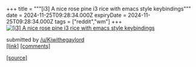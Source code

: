 +++
title = """[i3] A nice rose pine i3 rice with emacs style keybindings"""
date = 2024-11-25T09:28:34.000Z
expiryDate = 2024-11-25T09:28:34.000Z
tags = ["reddit","wm"]
+++
[![[i3] A nice rose pine i3 rice with emacs style keybindings](https://preview.redd.it/azpdt7x0o03e1.jpeg?width=640&crop=smart&auto=webp&s=5d7d733fc4c233368b0ff4567101eb7799b4510d "[i3] A nice rose pine i3 rice with emacs style keybindings")](https://www.reddit.com/r/unixporn/comments/1gzf1se/i3_a_nice_rose_pine_i3_rice_with_emacs_style/)

submitted by [/u/Kiwithegaylord](https://www.reddit.com/user/Kiwithegaylord)  
[\[link\]](https://i.redd.it/azpdt7x0o03e1.jpeg) [\[comments\]](https://www.reddit.com/r/unixporn/comments/1gzf1se/i3_a_nice_rose_pine_i3_rice_with_emacs_style/)

[[source]](https://www.reddit.com/r/unixporn/comments/1gzf1se/i3_a_nice_rose_pine_i3_rice_with_emacs_style/)
